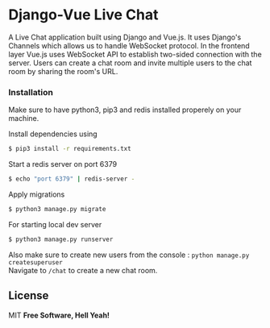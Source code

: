 # Django-Vue Live Chat

A Live Chat application built using Django and Vue.js. It uses Django's Channels which allows us to handle WebSocket protocol. In the frontend layer Vue.js uses WebSocket API to establish two-sided connection with the server. Users can create a chat room and invite multiple users to the chat room by sharing the room's URL.


### Installation

Make sure to have python3, pip3 and redis installed properely on your machine.

Install dependencies using
```sh
$ pip3 install -r requirements.txt
```
Start a redis server on port 6379
```sh
$ echo "port 6379" | redis-server -
```
Apply migrations
```sh
$ python3 manage.py migrate
```
For starting local dev server
```sh
$ python3 manage.py runserver
```
Also make sure to create new users from the console : `python manage.py createsuperuser`  
Navigate to ``` /chat ``` to create a new chat room.

License
----
MIT
**Free Software, Hell Yeah!**


